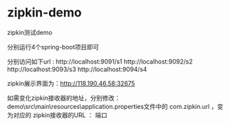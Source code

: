 # zipkin-demo
zipkin测试demo

分别运行4个spring-boot项目即可

分别访问如下url :
http://localhost:9091/s1
http://localhost:9092/s2
http://localhost:9093/s3
http://localhost:9094/s4

zipkin展示界面为：http://118.190.46.58:32675

如需变化zipkin接收器的地址，分别修改：
demo\src\main\resources\application.properties文件中的  com.zipkin.url ，变为对应的 zipkin接收器的URL ： 端口
